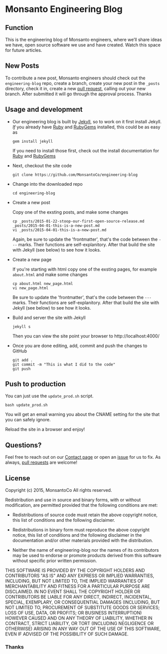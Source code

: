 # Monsanto Engineering Blog

## Function

This is the engineering blog of Monsanto engineers, where we’ll share
ideas we have, open source software we use and have created. Watch
this space for future articles.

## New Posts

To contribute a new post, Monsanto engineers should check out the
`engineering-blog` repo, create a branch, create your new post in the
`_posts` directory, check it in, create a new
[pull request](https://github.com/MonsantoCo/engineering-blog/pulls),
calling out your new branch. After submitted it will go through the
approval process. Thanks

## Usage and development

*   Our engineering blog is built by [Jekyll](http://jekyllrb.com/), so
    to work on it first install Jekyll. *If* you already have
    [Ruby](https://www.ruby-lang.org/) and
    [RubyGems](https://rubygems.org/) installed, this could be as easy
    as

        gem install jekyll

    If you need to install those first, check out the install
    documentation for [Ruby](http://jekyllrb.com/docs/installation/)
    and [RubyGems](https://rubygems.org/pages/download)

*   Next, checkout the site code

        git clone https://github.com/MonsantoCo/engineering-blog

*   Change into the downloaded repo

        cd engineering-blog

*   Create a new post

    Copy one of the exsting posts, and make some changes

        cp _posts/2015-01-22-stoop-our-first-open-source-release.md _posts/2015-04-01-this-is-a-new-post.md
        vi _posts/2015-04-01-this-is-a-new-post.md

    Again, be sure to update the 'frontmatter', that's the code
    between the `---` marks. Their functions are
    self-explanitory. After that build the site with Jekyll (see
    below) to see how it looks.

*   Create a new page

    If you're starting with html copy one of the exsting pages, for
    example `about.html` and make some changes

        cp about.html new_page.html
        vi new_page.html

    Be sure to update the 'frontmatter', that's the code between the
    `---` marks. Their functions are self-explanitory. After that
    build the site with Jekyll (see below) to see how it looks.

*   Build and server the site with Jekyll

        jekyll s

    Then you can view the site point your browser to
    http://localhost:4000/

*   Once you are done editing, add, commit and push the changes to GitHub

        git add .
        git commit -m "This is what I did to the code"
        git push

## Push to production

You can just use the `update_prod.sh` script.

    bash update_prod.sh

You will get an email warning you about the CNAME setting for the site
that you can safely ignore.

Reload the site in a browser and enjoy!

## Questions?

Feel free to reach out on our
[Contact page](http://engineering.monsanto.com/contact/) or open an
[issue](https://github.com/MonsantoCo/engineering-blog/issues) for us
to fix. As always,
[pull requests](https://github.com/MonsantoCo/engineering-blog/pulls)
are welcome!


## License

Copyright (c) 2015, MonsantoCo
All rights reserved.

Redistribution and use in source and binary forms, with or without
modification, are permitted provided that the following conditions are met:

* Redistributions of source code must retain the above copyright notice, this
  list of conditions and the following disclaimer.

* Redistributions in binary form must reproduce the above copyright notice,
  this list of conditions and the following disclaimer in the documentation
  and/or other materials provided with the distribution.

* Neither the name of engineering-blog nor the names of its
  contributors may be used to endorse or promote products derived from
  this software without specific prior written permission.

THIS SOFTWARE IS PROVIDED BY THE COPYRIGHT HOLDERS AND CONTRIBUTORS "AS IS"
AND ANY EXPRESS OR IMPLIED WARRANTIES, INCLUDING, BUT NOT LIMITED TO, THE
IMPLIED WARRANTIES OF MERCHANTABILITY AND FITNESS FOR A PARTICULAR PURPOSE ARE
DISCLAIMED. IN NO EVENT SHALL THE COPYRIGHT HOLDER OR CONTRIBUTORS BE LIABLE
FOR ANY DIRECT, INDIRECT, INCIDENTAL, SPECIAL, EXEMPLARY, OR CONSEQUENTIAL
DAMAGES (INCLUDING, BUT NOT LIMITED TO, PROCUREMENT OF SUBSTITUTE GOODS OR
SERVICES; LOSS OF USE, DATA, OR PROFITS; OR BUSINESS INTERRUPTION) HOWEVER
CAUSED AND ON ANY THEORY OF LIABILITY, WHETHER IN CONTRACT, STRICT LIABILITY,
OR TORT (INCLUDING NEGLIGENCE OR OTHERWISE) ARISING IN ANY WAY OUT OF THE USE
OF THIS SOFTWARE, EVEN IF ADVISED OF THE POSSIBILITY OF SUCH DAMAGE.

### Thanks
